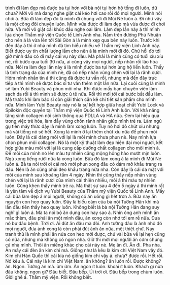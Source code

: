trình đi làm đẹp mà được ba tụi hơn với bà nội tụi hơn hộ tống đi luôn, dữ chưa? Mới vô mà đang nghe giật cái kéo hơi cao rồi đó mọi người. Mình nói chơi á. Bữa đi làm đẹp đó là mình đi chung với đi Mũi Né luôn á. Đi như vậy là một công đôi chuyện luôn. Mình vừa được đi làm đẹp mà vừa được đi chơi nữa. Và mới vô giật cái khúc đầu nghe oai lắm. Làm đẹp lần này á thì mình lựa chọn Thẩm mỹ viện Quốc tế Linh Anh nha. Nằm trên đường Phú Nhuận cho nên á là vừa lên tới Sài Gòn á là mình xẹp qua bên này luôn. Trước khi đến đây á thì ở nhà mình đã tìm hiểu nhiều về Thẩm mỹ viện Linh Anh này. Biết được uy tín chất lượng lắm cho nên á là mình mới đi đó. Chứ hồi đó tới giờ mình đâu có đi mấy cái vụ này đâu. Mà phải là mình cũng có tuổi xíu xíu nè, rồi bước qua tuổi 30 nữa, ai cũng vậy mọi người, nếp nhăn rồi lão hóa nữa. Nói ra làm đẹp lần này á là mình được ba tụi hơn ủng hộ liền luôn. Thấy là tình trạng da của mình nè, đã có nếp nhăn vùng chén với lại là rãnh cười. Hởm mình nhắn tin á thì cũng đã được tư vấn rồi, nhưng mà đến đây trực tiếp á thì mình sẽ được bác sĩ tư vấn thêm một lần nữa. Lại cuối cùng là mình sẽ làm Yubi Beauty và phun môi nha. Khi được mấy bạn chuyên viên làm sạch da rồi á thì mình sẽ được ủ tê nữa. Rồi thì mới tới cái bước bắt đầu làm. Mà trước khi làm bác sĩ còn giải thích cặn kẽ chi tiết sản phẩm cho mình nữa. Mình làm Yubi Beauty này nó là sự kết hợp giữa hoạt chất Yubi Lock và Spilokin độc quyền tại Thẩm mỹ viện Quốc tế Linh Anh luôn. Với khả năng tăng sinh collagen nội sinh thông qua PDLLA và HA nữa. Đem lại hiệu quả trong việc trẻ hóa, làm đầy vùng chổn rảnh nhăn giúp mình trẻ ra. Làm ngủ gụ tiến máy thức dậy là mình làm xong luôn. Tuy nó hơi đỏ chút xíu nhưng mà vài tiếng nó sẽ hết. Xong là mình ở lại thêm chút xíu nữa để phun môi luôn. Đây là cái dáng môi với lại là môi mình chưa phun nè. Nay mình lựa chọn phun môi collagen. Nó là một kỹ thuật làm đẹp hiện đại mọi người, kết hợp giữa màu môi với lại là cung cấp dưỡng chất collagen cho môi mình á. Để môi của mình nó lên màu tự nhiên căng mộng hồng hào mướt mịn luôn. Ngủ xong tiếng rưỡi nữa là xong luôn. Bữa đó làm xong á là mình đi Mũi Né luôn á. Bà ta nói trời ơi cái mỏ mới phun xong đâu có dám mở khẩu trang ra đâu. Nên là ăn cũng phải đeo khẩu trang nữa nha. Còn đây là cái da mặt với môi của mình sau khoảng tầm 4 ngày. Nhìn thì cũng thấy nếp nhăn vùng chén với lại là rãnh cười của mình cải thiện nhiều, môi á thì màu tự nhiên luôn. Cũng khen thấy mình trẻ ra. Mà thật sự sau 4 đến 5 ngày á thì mình rất là yên tâm về dịch vụ Yubi Beauty của Thẩm mỹ viện Quốc tế Linh Anh. Mấy cái bữa làm đẹp á mọi người, không có ăn uống gì hết trơn á. Bữa nay ăn nguyên con heo quay luôn. Đây là biểu cảm của bà nội Tường Hân khi mà lần đầu tiên thấy heo quay luôn. Không biết là bà nội Tường Hân đang suy nghĩ gì luôn á. Mà ta nói bộ ăn dụng con hay sao á. Nhìn ông anh mình ăn mắc thèm, đâu phải ăn một mình đâu, ăn xong còn nhớ tới em rể nữa. Đưa nó bự đâu bệnh. Trời ơi. Ai đút ăn đâu mà đòi. Anh tưởng đâu là ảnh nhỏ đó mọi người, đưa ảnh xong là còn phải đút ảnh ăn nữa, mệt thiệt chứ. Nay tranh thủ là mình phải ăn nửa con heo mới được, chứ vài bữa về lại hẹn cũng có nữa, nhưng mà không có ngon nha. Giờ thì mời mọi người ăn cơm chung cả nhà mình. Thôi ăn miếng khác cho cái này nè. Mẹ ăn đi. Ăn đi. Pha nha. Ăn mấy cái đèn ăn kim chi mà. Giống như là kêu là kim chi Việt Nam vậy đó. Kim chi Hàn Quốc thì cái kia nó giống kim chi vậy á. chưa? được rồi. Hết rồi. Nó kêu à. Cái này là kim chi Việt Nam. ăn không? ăn luôn rồi. Được không? ăn. Ngon. Tưởng ăn mà. ừm ừm. Ăn ngon ít luôn. khoái ít luôn. Khách gì nữa đâu không. ngon gì? Đâu biết. Đâu bếp. Úi trời ơi. Đâu bếp trong chùm luôn. Giỏi ghê á. Thẩm mỹ viện. Rồi không biết.
